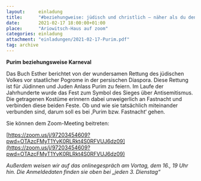 ```yaml
---
layout:     einladung
title:      "#beziehungweise: jüdisch und christlich – näher als du denkst"
date:       2021-02-17 18:00:00+01:00
place:      "Ariowitsch-Haus auf zoom"
categories: einladung
attachment: "einladungen/2021-02-17-Purim.pdf"
tag: archive
---
```


**Purim beziehungsweise Karneval**

Das Buch Esther berichtet von der wundersamen Rettung des jüdischen Volkes vor staatlicher Pogrome in der persischen Diaspora. Diese Rettung ist für Jüdinnen und Juden Anlass Purim zu feiern. Im Laufe der Jahrhunderte wurde das Fest zum Symbol des Sieges über Antisemitismus. Die getragenen Kostüme erinnern dabei unweigerlich an Fastnacht und verbinden diese beiden Feste. Ob und wie sie tatsächlich miteinander verbunden sind, darum soll es bei ‚Purim bzw. Fastnacht‘ gehen.

Sie können dem Zoom-Meeting beitreten:

[https://zoom.us/j/97203454609?pwd=OTAzcFMyT1YvK0RLRkt4S0RFVUJ6dz09](https://zoom.us/j/97203454609?pwd=OTAzcFMyT1YvK0RLRkt4S0RFVUJ6dz09)

*Außerdem weisen wir auf das onlinegespräch am Vortag, dem 16., 19 Uhr hin. Die Anmeldedaten finden sie oben bei „jeden 3. Dienstag“*
